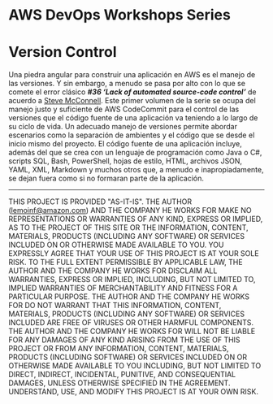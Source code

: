 # AWS DevOps Workshops Series
# Version Control

Una piedra angular para construir una aplicación en AWS es el manejo de las versiones. Y sin embargo, a menudo se pasa por alto con lo que se comete el error clásico ***_#36 ‘Lack of automated source-code control’_*** de acuerdo a [Steve McConnell](http://athena.ecs.csus.edu/~buckley/CSc233/McConnell_Classic%20Mistakes%20Enumerated.pdf). Este primer volumen de la serie se ocupa del manejo justo y suficiente de AWS CodeCommit para el control de las versiones que el código fuente de una aplicación va teniendo a lo largo de su ciclo de vida. Un adecuado manejo de versiones permite abordar escenarios como la separación de ambientes y el código que se desde el inicio mismo del proyecto.
El código fuente de una aplicación incluye, además del que se crea con un lenguaje de programación como Java o C#, scripts SQL, Bash, PowerShell, hojas de estilo, HTML, archivos JSON, YAML, XML, Markdown y muchos otros que, a menudo e inapropiadamente, se dejan fuera como si no formaran parte de la aplicación.
___
THIS PROJECT IS PROVIDED "AS-IT-IS". THE AUTHOR (lemoinf@amazon.com) AND THE COMPANY HE WORKS FOR MAKE NO REPRESENTATIONS OR WARRANTIES OF ANY KIND, EXPRESS OR IMPLIED, AS TO THE PROJECT OF THIS SITE OR THE INFORMATION, CONTENT, MATERIALS, PRODUCTS (INCLUDING ANY SOFTWARE) OR SERVICES INCLUDED ON OR OTHERWISE MADE AVAILABLE TO YOU. YOU EXPRESSLY AGREE THAT YOUR USE OF THIS PROJECT IS AT YOUR SOLE RISK. TO THE FULL EXTENT PERMISSIBLE BY APPLICABLE LAW, THE AUTHOR AND THE COMPANY HE WORKS FOR DISCLAIM ALL WARRANTIES, EXPRESS OR IMPLIED, INCLUDING, BUT NOT LIMITED TO, IMPLIED WARRANTIES OF MERCHANTABILITY AND FITNESS FOR A PARTICULAR PURPOSE. THE AUTHOR AND THE COMPANY HE WORKS FOR DO NOT WARRANT THAT THIS INFORMATION, CONTENT, MATERIALS, PRODUCTS (INCLUDING ANY SOFTWARE) OR SERVICES INCLUDED ARE FREE OF VIRUSES OR OTHER HARMFUL COMPONENTS. THE AUTHOR AND THE COMPANY HE WORKS FOR WILL NOT BE LIABLE FOR ANY DAMAGES OF ANY KIND ARISING FROM THE USE OF THIS PROJECT OR FROM ANY INFORMATION, CONTENT, MATERIALS, PRODUCTS (INCLUDING SOFTWARE) OR SERVICES INCLUDED ON OR OTHERWISE MADE AVAILABLE TO YOU INCLUDING, BUT NOT LIMITED TO DIRECT, INDIRECT, INCIDENTAL, PUNITIVE, AND CONSEQUENTIAL DAMAGES, UNLESS OTHERWISE SPECIFIED IN THE AGREEMENT. UNDERSTAND, USE, AND MODIFY THIS PROJECT IS AT YOUR OWN RISK.
